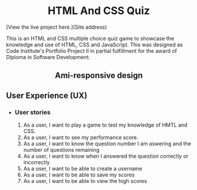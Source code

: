 <h1 align="center">HTML And CSS Quiz</h1>

[View the live project here.](Site address)

This is an HTML and CSS multiple choice quiz game to showcase the knowledge and use of HTML, CSS and JavaScript. This was designed as Code Institute's Portfolio Project II in partial fulfillment for the award of Diploma in Software Development.

<h2 align="center">Ami-responsive design </h2>

## User Experience (UX)

-   ### User stories
    1. As a user, I want to play a game to test my knowledge of HMTL and CSS.
    2. As a user, I want to see my performance score.
    3. As a user, I want to know the question number I am aswering and the number of questions remaining
    4. As a user, I want to know when I answered the question correctly or incorrectly
    5. As a user, I want to be able to create a username
    6. As a user, I want to be able to save my scores
    7. As a user, I want to be able to view the high scores



